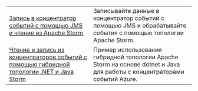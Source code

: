 |  |  |
|---------|---------|
| [Запись в концентратор событий с помощью JMS и чтение из Apache Storm][1] | Записывайте данные в концентратор событий с помощью JMS и обрабатывайте события с помощью топологии Apache Storm. 
| [Чтение и запись из концентраторов событий с помощью гибридной топологии .NET и Java Storm][2] | Пример использования гибридной топологии Apache Storm на основе dotnet и Java для работы с концентраторами событий Azure.

[1]: https://azure.microsoft.com/resources/samples/event-hubs-java-storm-sender-jms-receiver/
[2]: https://azure.microsoft.com/resources/samples/hdinsight-dotnet-java-storm-eventhub/